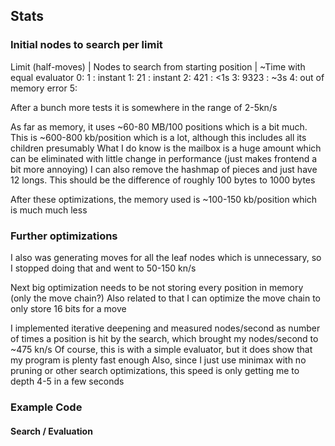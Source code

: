 
## Stats

### Initial nodes to search per limit

Limit (half-moves) | Nodes to search from starting position | ~Time with equal evaluator
0: 1      : instant
1: 21     : instant
2: 421    : <1s
3: 9323   : ~3s
4: out of memory error
5:

After a bunch more tests it is somewhere in the range of 2-5kn/s

As far as memory, it uses ~60-80 MB/100 positions which is a bit much.
This is ~600-800 kb/position which is a lot, although this includes all its children presumably
What I do know is the mailbox is a huge amount which can be eliminated with little change in performance (just makes frontend a bit more annoying)
I can also remove the hashmap of pieces and just have 12 longs. This should be the difference of roughly 100 bytes to 1000 bytes

After these optimizations, the memory used is ~100-150 kb/position which is much much less

### Further optimizations

I also was generating moves for all the leaf nodes which is unnecessary, so I stopped doing that and went to 50-150 kn/s

Next big optimization needs to be not storing every position in memory (only the move chain?)
Also related to that I can optimize the move chain to only store 16 bits for a move

I implemented iterative deepening and measured nodes/second as number of times a position is hit by the search, which brought my nodes/second to ~475 kn/s
Of course, this is with a simple evaluator, but it does show that my program is plenty fast enough
Also, since I just use minimax with no pruning or other search optimizations, this speed is only getting me to depth 4-5 in a few seconds

### Example Code

#### Search / Evaluation
